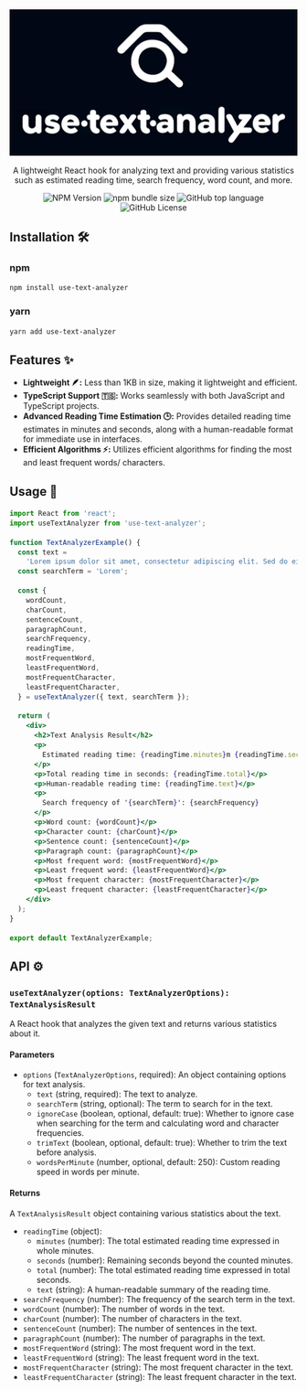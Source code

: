 <div align="center">
  <img src="logo.jpg" width="508" alt="use-text-analyzer" />
</div>

<p align="center">
  A lightweight React hook for analyzing text and providing various statistics such as estimated reading time, search frequency, word count, and more.
</p>

<div align="center">
  <img alt="NPM Version" src="https://img.shields.io/npm/v/use-text-analyzer">
  <img alt="npm bundle size" src="https://img.shields.io/bundlephobia/minzip/use-text-analyzer">
  <img alt="GitHub top language" src="https://img.shields.io/github/languages/top/invulner/use-text-analyzer">
  <img alt="GitHub License" src="https://img.shields.io/github/license/invulner/use-text-analyzer">
</div>

## Installation 🛠️

### npm

```bash
npm install use-text-analyzer
```

### yarn

```bash
yarn add use-text-analyzer
```

## Features ✨

- **Lightweight 🪶:** Less than 1KB in size, making it lightweight and efficient.
- **TypeScript Support 🇹🇸:** Works seamlessly with both JavaScript and TypeScript projects.
- **Advanced Reading Time Estimation 🕒:** Provides detailed reading time estimates in minutes and seconds, along with a human-readable format for immediate use in interfaces.
- **Efficient Algorithms ⚡:** Utilizes efficient algorithms for finding the most and least frequent words/
  characters.

## Usage 📝

```jsx
import React from 'react';
import useTextAnalyzer from 'use-text-analyzer';

function TextAnalyzerExample() {
  const text =
    'Lorem ipsum dolor sit amet, consectetur adipiscing elit. Sed do eiusmod tempor incididunt ut labore et dolore magna aliqua.';
  const searchTerm = 'Lorem';

  const {
    wordCount,
    charCount,
    sentenceCount,
    paragraphCount,
    searchFrequency,
    readingTime,
    mostFrequentWord,
    leastFrequentWord,
    mostFrequentCharacter,
    leastFrequentCharacter,
  } = useTextAnalyzer({ text, searchTerm });

  return (
    <div>
      <h2>Text Analysis Result</h2>
      <p>
        Estimated reading time: {readingTime.minutes}m {readingTime.seconds}s
      </p>
      <p>Total reading time in seconds: {readingTime.total}</p>
      <p>Human-readable reading time: {readingTime.text}</p>
      <p>
        Search frequency of '{searchTerm}': {searchFrequency}
      </p>
      <p>Word count: {wordCount}</p>
      <p>Character count: {charCount}</p>
      <p>Sentence count: {sentenceCount}</p>
      <p>Paragraph count: {paragraphCount}</p>
      <p>Most frequent word: {mostFrequentWord}</p>
      <p>Least frequent word: {leastFrequentWord}</p>
      <p>Most frequent character: {mostFrequentCharacter}</p>
      <p>Least frequent character: {leastFrequentCharacter}</p>
    </div>
  );
}

export default TextAnalyzerExample;
```

## API ⚙️

### `useTextAnalyzer(options: TextAnalyzerOptions): TextAnalysisResult`

A React hook that analyzes the given text and returns various statistics about it.

#### Parameters

- `options` (`TextAnalyzerOptions`, required): An object containing options for text analysis.
  - `text` (string, required): The text to analyze.
  - `searchTerm` (string, optional): The term to search for in the text.
  - `ignoreCase` (boolean, optional, default: true): Whether to ignore case when searching for the term and calculating word and character frequencies.
  - `trimText` (boolean, optional, default: true): Whether to trim the text before analysis.
  - `wordsPerMinute` (number, optional, default: 250): Custom reading speed in words per minute.

#### Returns

A `TextAnalysisResult` object containing various statistics about the text.

- `readingTime` (object):
  - `minutes` (number): The total estimated reading time expressed in whole minutes.
  - `seconds` (number): Remaining seconds beyond the counted minutes.
  - `total` (number): The total estimated reading time expressed in total seconds.
  - `text` (string): A human-readable summary of the reading time.
- `searchFrequency` (number): The frequency of the search term in the text.
- `wordCount` (number): The number of words in the text.
- `charCount` (number): The number of characters in the text.
- `sentenceCount` (number): The number of sentences in the text.
- `paragraphCount` (number): The number of paragraphs in the text.
- `mostFrequentWord` (string): The most frequent word in the text.
- `leastFrequentWord` (string): The least frequent word in the text.
- `mostFrequentCharacter` (string): The most frequent character in the text.
- `leastFrequentCharacter` (string): The least frequent character in the text.
